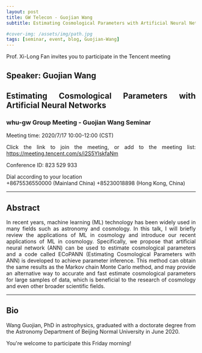 ```yaml
---
layout: post
title: GW Telecon - Guojian Wang
subtitle: Estimating Cosmological Parameters with Artificial Neural Networks

#cover-img: /assets/img/path.jpg
tags: [seminar, event, blog, Guojian-Wang]
---
```


<style>
body {
text-align: justify}
</style>

Prof. Xi-Long Fan invites you to participate in the Tencent meeting

## Speaker: Guojian Wang

## Estimating Cosmological Parameters with Artificial Neural Networks

### whu-gw Group Meeting - Guojian Wang Seminar

Meeting time: 2020/7/17 10:00-12:00 (CST)

Click the link to join the meeting, or add to the meeting list:
https://meeting.tencent.com/s/i2S5YlskfaNm

Conference ID: 823 529 933

Dial according to your location  
   +8675536550000 (Mainland China)
   +85230018898 (Hong Kong, China)

______________________________

## Abstract

In recent years, machine learning (ML) technology has been widely used in many fields such as astronomy and cosmology. In this talk, I will briefly review the applications of ML in cosmology and introduce our recent applications of ML in cosmology. Specifically, we propose that artificial neural network (ANN) can be used to estimate cosmological parameters and a code called ECoPANN (Estimating Cosmological Parameters with ANN) is developed to achieve parameter inference. This method can obtain the same results as the Markov chain Monte Carlo method, and may provide an alternative way to accurate and fast estimate cosmological parameters for large samples of data, which is beneficial to the research of cosmology and even other broader scientific fields.

______________________________

## Bio

Wang Guojian, PhD in astrophysics, graduated with a doctorate degree from the Astronomy Department of Beijing Normal University in June 2020.

You're welcome to participate this Friday morning!
